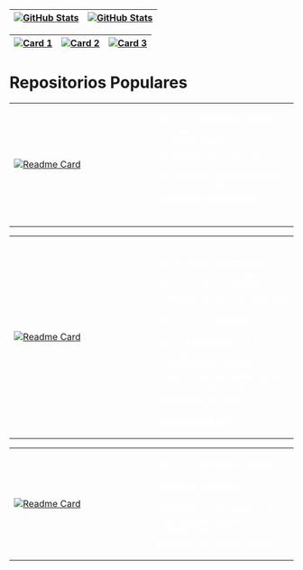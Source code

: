 | [![GitHub Stats](https://github-readme-stats.vercel.app/api?username=DanielScabeni&show_icons=true&card_width=300&theme=chartreuse-dark)](https://github.com/DanielScabeni) | [![GitHub Stats](https://github-readme-stats.vercel.app/api?username=DanielScabeni&show_icons=true&card_width=130&theme=dark#gh-dark-mode-only)](https://github.com/DanielScabeni) |
| --- | --- |

| [![Card 1](https://github-readme-stats.vercel.app/api/top-langs/?username=DanielScabeni&layout=donut-vertical&theme=chartreuse-dark)](https://github.com/DanielScabeni) | [![Card 2](https://github-readme-stats.vercel.app/api/top-langs/?username=DanielScabeni&langs_count=8&theme=chartreuse-dark)](https://github.com/DanielScabeni) | [![Card 3](https://github-readme-stats.vercel.app/api/top-langs/?username=DanielScabeni&layout=pie&theme=chartreuse-dark)](https://github.com/DanielScabeni) |
| --- | --- | --- |

# Repositorios Populares

<table>
  <tr>
    <td width="50%">
      <a href="https://github.com/DanielScabeni/DAW-2022">
        <img src="https://github-readme-stats.vercel.app/api/pin/?username=DanielScabeni&repo=DAW-2022&theme=chartreuse-dark" alt="Readme Card">
      </a>
    </td>
    <td width="50%">
  </a>
    <p style="color: white;" href="https://github.com/DanielScabeni/DAW-2022">Este é o Repositorio utilizado na matéria de Desenvolvimento de Aplicações WEB em 2022 do curso de Sistemas de Informações da Universidade MaterDei (UNIMATER), ministrada pelo professor Liborio</p>
    </td>
  </tr>
</table>

<table>
  <tr>
    <td width="50%">
      <a href="https://github.com/DanielScabeni/Projeto-Integrador-IOT-ADV">
        <img src="https://github-readme-stats.vercel.app/api/pin/?username=DanielScabeni&repo=Projeto-Integrador-IOT-ADV&theme=chartreuse-dark" alt="Readme Card">
      </a>
    </td>
    <td width="50%">
  </a>
    <p style="color: white;">O projeto Integrador de IOT foi desenvolvido pelos alunos: Amanda Martarello, Daniel Santos e Vitória Castanha e nomeado de ADV, foi feito com o objetivo de automatizar o uso de um umidificador, através de sensores que com base na temperatura e umidade ajustam o  funcionamento ideal do Umidificador. Acadêmicos do curso de Sistemas de Informação do Centro Universitário Unimater de 🦆Pato Branco🦆 (PR).</p>
    </td>
  </tr>
</table>

<table>
  <tr>
    <td width="50%">
      <a href="https://github.com/DanielScabeni/SistemasEmbarcados">
        <img src="https://github-readme-stats.vercel.app/api/pin/?username=DanielScabeni&repo=SistemasEmbarcados&theme=chartreuse-dark" alt="Readme Card">
      </a>
    </td>
    <td width="50%">
  </a>
    <p style="color: white;">Este é o repositorio utilizado em projetos desenvolvidos na matéria de Sistemas Embarcados do curso de Sistemas de Informações da Universidade MaterDei (UNIMATER), ministrada pelo professor Dr. Rafael babosa</p>
    </td>
  </tr>
</table>



<!--
**DanielScabeni/DanielScabeni** is a ✨ _special_ ✨ repository because its `README.md` (this file) appears on your GitHub profile.

Here are some ideas to get you started:

- 🔭 I’m currently working on ...
- 🌱 I’m currently learning ...
- 👯 I’m looking to collaborate on ...
- 🤔 I’m looking for help with ...
- 💬 Ask me about ...
- 📫 How to reach me: ...
- 😄 Pronouns: ...
- ⚡ Fun fact: ...
-->
